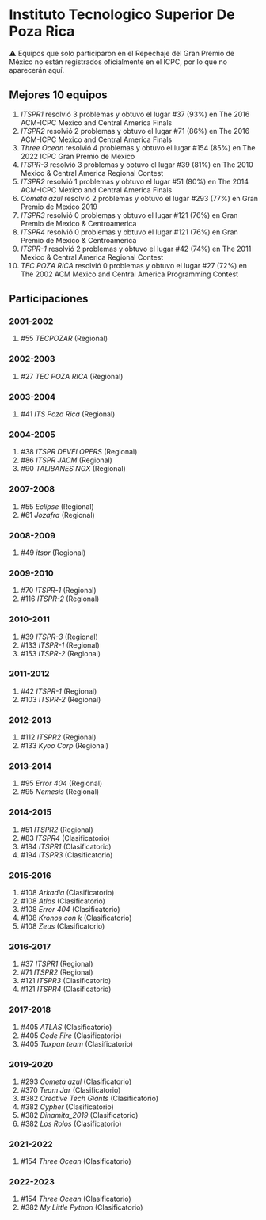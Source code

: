 # Instituto Tecnologico Superior De Poza Rica

:warning: Equipos que solo participaron en el Repechaje del Gran Premio de México no están registrados oficialmente en el ICPC, por lo que no aparecerán aquí.

## Mejores 10 equipos

1. _ITSPR1_ resolvió 3 problemas y obtuvo el lugar #37 (93%) en The 2016 ACM-ICPC Mexico and Central America Finals
1. _ITSPR2_ resolvió 2 problemas y obtuvo el lugar #71 (86%) en The 2016 ACM-ICPC Mexico and Central America Finals
1. _Three Ocean_ resolvió 4 problemas y obtuvo el lugar #154 (85%) en The 2022 ICPC Gran Premio de Mexico
1. _ITSPR-3_ resolvió 3 problemas y obtuvo el lugar #39 (81%) en The 2010 Mexico & Central America Regional Contest
1. _ITSPR2_ resolvió 1 problemas y obtuvo el lugar #51 (80%) en The 2014 ACM-ICPC Mexico and Central America Finals
1. _Cometa azul_ resolvió 2 problemas y obtuvo el lugar #293 (77%) en Gran Premio de Mexico 2019
1. _ITSPR3_ resolvió 0 problemas y obtuvo el lugar #121 (76%) en Gran Premio de Mexico & Centroamerica
1. _ITSPR4_ resolvió 0 problemas y obtuvo el lugar #121 (76%) en Gran Premio de Mexico & Centroamerica
1. _ITSPR-1_ resolvió 2 problemas y obtuvo el lugar #42 (74%) en The 2011 Mexico & Central America Regional Contest
1. _TEC POZA RICA_ resolvió 0 problemas y obtuvo el lugar #27 (72%) en The 2002 ACM Mexico and Central America Programming Contest

## Participaciones

### 2001-2002

1. #55 _TECPOZAR_ (Regional)

### 2002-2003

1. #27 _TEC POZA RICA_ (Regional)

### 2003-2004

1. #41 _ITS Poza Rica_ (Regional)

### 2004-2005

1. #38 _ITSPR DEVELOPERS_ (Regional)
1. #86 _ITSPR JACM_ (Regional)
1. #90 _TALIBANES NGX_ (Regional)

### 2007-2008

1. #55 _Eclipse_ (Regional)
1. #61 _Jozafra_ (Regional)

### 2008-2009

1. #49 _itspr_ (Regional)

### 2009-2010

1. #70 _ITSPR-1_ (Regional)
1. #116 _ITSPR-2_ (Regional)

### 2010-2011

1. #39 _ITSPR-3_ (Regional)
1. #133 _ITSPR-1_ (Regional)
1. #153 _ITSPR-2_ (Regional)

### 2011-2012

1. #42 _ITSPR-1_ (Regional)
1. #103 _ITSPR-2_ (Regional)

### 2012-2013

1. #112 _ITSPR2_ (Regional)
1. #133 _Kyoo Corp_ (Regional)

### 2013-2014

1. #95 _Error 404_ (Regional)
1. #95 _Nemesis_ (Regional)

### 2014-2015

1. #51 _ITSPR2_ (Regional)
1. #83 _ITSPR4_ (Clasificatorio)
1. #184 _ITSPR1_ (Clasificatorio)
1. #194 _ITSPR3_ (Clasificatorio)

### 2015-2016

1. #108 _Arkadia_ (Clasificatorio)
1. #108 _Atlas_ (Clasificatorio)
1. #108 _Error 404_ (Clasificatorio)
1. #108 _Kronos con k_ (Clasificatorio)
1. #108 _Zeus_ (Clasificatorio)

### 2016-2017

1. #37 _ITSPR1_ (Regional)
1. #71 _ITSPR2_ (Regional)
1. #121 _ITSPR3_ (Clasificatorio)
1. #121 _ITSPR4_ (Clasificatorio)

### 2017-2018

1. #405 _ATLAS_ (Clasificatorio)
1. #405 _Code Fire_ (Clasificatorio)
1. #405 _Tuxpan team_ (Clasificatorio)

### 2019-2020

1. #293 _Cometa azul_ (Clasificatorio)
1. #370 _Team Jar_ (Clasificatorio)
1. #382 _Creative Tech Giants_ (Clasificatorio)
1. #382 _Cypher_ (Clasificatorio)
1. #382 _Dinamita_2019_ (Clasificatorio)
1. #382 _Los Rolos_ (Clasificatorio)

### 2021-2022

1. #154 _Three Ocean_ (Clasificatorio)

### 2022-2023

1. #154 _Three Ocean_ (Clasificatorio)
1. #382 _My Little Python_ (Clasificatorio)



